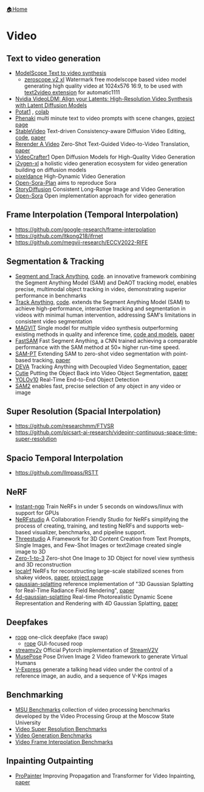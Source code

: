 [🏠Home](README.md)

# Video

## Text to video generation

- [ModelScope Text to video synthesis](https://huggingface.co/spaces/damo-vilab/modelscope-text-to-video-synthesis)
  - [zeroscope v2 xl](https://huggingface.co/cerspense/zeroscope_v2_XL) Watermark free modelscope based video model generating high quality video at 1024x576 16:9, to be used with [text2video extension](https://github.com/kabachuha/sd-webui-text2video) for automatic1111
- [Nvidia VideoLDM: Align your Latents: High-Resolution Video Synthesis with Latent Diffusion Models](https://research.nvidia.com/labs/toronto-ai/VideoLDM/)
- [Potat1](https://huggingface.co/camenduru/potat1) , [colab](https://github.com/camenduru/text-to-video-synthesis-colab)
- [Phenaki](https://openreview.net/forum?id=vOEXS39nOF) multi minute text to video prompts with scene changes, [project page](https://phenaki.video/)
- [StableVideo](https://rese1f.github.io/StableVideo/) Text-driven Consistency-aware Diffusion Video Editing, [code](https://github.com/rese1f/StableVideo), [paper](https://rese1f.github.io/StableVideo/)
- [Rerender A Video](https://github.com/williamyang1991/Rerender_A_Video) Zero-Shot Text-Guided Video-to-Video Translation, [paper](https://arxiv.org/abs/2306.07954)
- [VideoCrafter1](https://github.com/AILab-CVC/VideoCrafter) Open Diffusion Models for High-Quality Video Generation
- [i2vgen-xl](https://github.com/ali-vilab/i2vgen-xl) a holistic video generation ecosystem for video generation building on diffusion models
- [pixeldance](https://makepixelsdance.github.io/) High-Dynamic Video Generation
- [Open-Sora-Plan](https://github.com/PKU-YuanGroup/Open-Sora-Plan) aims to reproduce Sora
- [StoryDiffusion](https://github.com/HVision-NKU/StoryDiffusion) Consistent Long-Range Image and Video Generation
- [Open-Sora](https://github.com/hpcaitech/Open-Sora) Open implementation approach for video generation

## Frame Interpolation (Temporal Interpolation)

- https://github.com/google-research/frame-interpolation
- https://github.com/ltkong218/ifrnet
- https://github.com/megvii-research/ECCV2022-RIFE

## Segmentation & Tracking

- [Segment and Track Anything](https://arxiv.org/abs/2305.06558v1), [code](https://github.com/z-x-yang/segment-and-track-anything). an innovative framework combining the Segment Anything Model (SAM) and DeAOT tracking model, enables precise, multimodal object tracking in video, demonstrating superior performance in benchmarks
- [Track Anything](https://arxiv.org/abs/2304.11968v2), [code](https://github.com/gaomingqi/track-anything). extends the Segment Anything Model (SAM) to achieve high-performance, interactive tracking and segmentation in videos with minimal human intervention, addressing SAM's limitations in consistent video segmentation
- [MAGVIT](https://magvit.cs.cmu.edu/) Single model for multiple video synthesis outperforming existing methods in quality and inference time, [code and models](https://github.com/MAGVIT/magvit), [paper](https://arxiv.org/pdf/2212.05199.pdf)
- [FastSAM](https://github.com/CASIA-IVA-Lab/FastSAM) Fast Segment Anything, a CNN trained achieving a comparable performance with the SAM method at 50× higher run-time speed.
- [SAM-PT](https://github.com/SysCV/sam-pt) Extending SAM to zero-shot video segmentation with point-based tracking, [paper](https://arxiv.org/abs/2307.01197)
- [DEVA](https://github.com/hkchengrex/Tracking-Anything-with-DEVA) Tracking Anything with Decoupled Video Segmentation, [paper](https://arxiv.org/abs/2309.03903)
- [Cutie](https://github.com/hkchengrex/Cutie) Putting the Object Back into Video Object Segmentation, [paper](https://arxiv.org/abs/2310.12982)
- [YOLOv10](https://github.com/THU-MIG/yolov10) Real-Time End-to-End Object Detection
- [SAM2](https://github.com/facebookresearch/segment-anything-2) enables fast, precise selection of any object in any video or image

## Super Resolution (Spacial Interpolation)

- https://github.com/researchmm/FTVSR
- https://github.com/picsart-ai-research/videoinr-continuous-space-time-super-resolution

## Spacio Temporal Interpolation

- https://github.com/llmpass/RSTT

## NeRF

- [Instant-ngp](https://github.com/NVlabs/instant-ngp) Train NeRFs in under 5 seconds on windows/linux with support for GPUs
- [NeRFstudio](https://github.com/nerfstudio-project/nerfstudio) A Collaboration Friendly Studio for NeRFs simplifying the process of creating, training, and testing NeRFs and supports web-based visualizer, benchmarks, and pipeline support.
- [Threestudio](https://github.com/threestudio-project/threestudio) A Framework for 3D Content Creation from Text Prompts, Single Images, and Few-Shot Images or text2image created single image to 3D
- [Zero-1-to-3](https://github.com/cvlab-columbia/zero123) Zero-shot One Image to 3D Object for novel view synthesis and 3D reconstruction
- [localrf](https://github.com/facebookresearch/localrf) NeRFs for reconstructing large-scale stabilized scenes from shakey videos, [paper](https://localrf.github.io/localrf.pdf), [project page](https://localrf.github.io/)
- [gaussian-splatting](https://github.com/graphdeco-inria/gaussian-splatting) reference implementation of "3D Gaussian Splatting for Real-Time Radiance Field Rendering", [paper](https://arxiv.org/abs/2308.04079v1)
- [4d-gaussian-splatting](https://github.com/fudan-zvg/4d-gaussian-splatting) Real-time Photorealistic Dynamic Scene Representation and Rendering with 4D Gaussian Splatting, [paper](https://arxiv.org/abs/2310.10642v1)

## Deepfakes

- [roop](https://github.com/s0md3v/roop) one-click deepfake (face swap)
  - [rope](https://github.com/Hillobar/Rope) GUI-focused roop
- [streamv2v](https://github.com/Jeff-LiangF/streamv2v) Official Pytorch implementation of [StreamV2V](https://jeff-liangf.github.io/projects/streamv2v/)
- [MusePose](https://github.com/TMElyralab/MusePose) Pose Driven Image 2 Video framework to generate Virtual Humans 
- [V-Express](https://github.com/tencent-ailab/V-Express) generate a talking head video under the control of a reference image, an audio, and a sequence of V-Kps images

## Benchmarking

- [MSU Benchmarks](https://videoprocessing.ai/) collection of video processing benchmarks developed by the Video Processing Group at the Moscow State University
- [Video Super Resolution Benchmarks](https://paperswithcode.com/task/video-super-resolution)
- [Video Generation Benchmarks](https://paperswithcode.com/task/video-generation)
- [Video Frame Interpolation Benchmarks](https://paperswithcode.com/task/video-frame-interpolation)

## Inpainting Outpainting

- [ProPainter](https://github.com/sczhou/ProPainter) Improving Propagation and Transformer for Video Inpainting, [paper](https://arxiv.org/abs/2309.03897)
